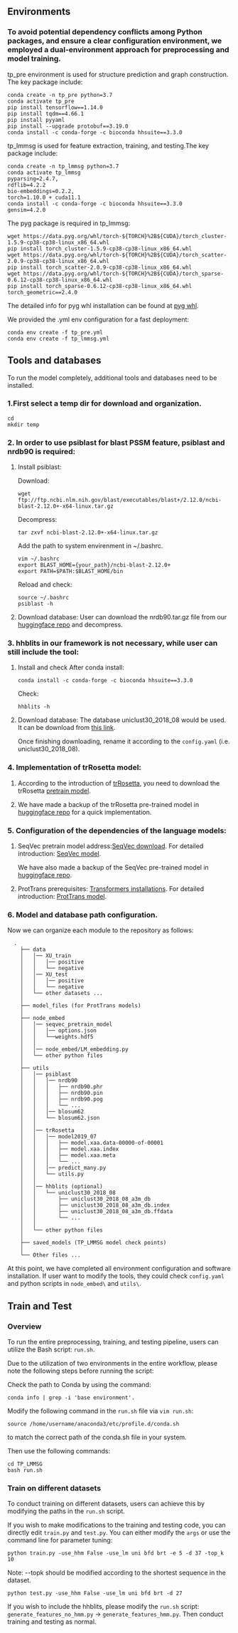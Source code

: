 ## Environments

### To avoid potential dependency conflicts among Python packages, and ensure a clear configuration environment, we employed a dual-environment approach for preprocessing and model training.

tp_pre environment is used for structure prediction and graph construction. The key package include:
```
conda create -n tp_pre python=3.7
conda activate tp_pre
pip install tensorflow==1.14.0
pip install tqdm==4.66.1
pip install pyyaml
pip install --upgrade protobuf==3.19.0
conda install -c conda-forge -c bioconda hhsuite==3.3.0
```

tp_lmmsg is used for feature extraction, training, and testing.The key package include: 
```
conda create -n tp_lmmsg python=3.7
conda activate tp_lmmsg
pyparsing=2.4.7, 
rdflib=4.2.2
bio-embeddings=0.2.2, 
torch=1.10.0 + cuda11.1
conda install -c conda-forge -c bioconda hhsuite==3.3.0
gensim=4.2.0
```

The pyg package is required in tp_lmmsg:
```
wget https://data.pyg.org/whl/torch-${TORCH}%2B${CUDA}/torch_cluster-1.5.9-cp38-cp38-linux_x86_64.whl
pip install torch_cluster-1.5.9-cp38-cp38-linux_x86_64.whl
wget https://data.pyg.org/whl/torch-${TORCH}%2B${CUDA}/torch_scatter-2.0.9-cp38-cp38-linux_x86_64.whl
pip install torch_scatter-2.0.9-cp38-cp38-linux_x86_64.whl
wget https://data.pyg.org/whl/torch-${TORCH}%2B${CUDA}/torch_sparse-0.6.12-cp38-cp38-linux_x86_64.whl
pip install torch_sparse-0.6.12-cp38-cp38-linux_x86_64.whl
torch_geometric==2.4.0
```
The detailed info for pyg whl installation can be found at [pyg whl](https://data.pyg.org/whl/).

We provided the .yml env configuration for a fast deployment:

```
conda env create -f tp_pre.yml
conda env create -f tp_lmmsg.yml
```

## Tools and databases

To run the model completely, additional tools and databases need to be installed. 

### 1.First select a temp dir for download and organization. 
```
cd
mkdir temp
```

### 2. In order to use psiblast for blast PSSM feature, psiblast and nrdb90 is required:

1) Install psiblast:

    Download:
    ```
    wget ftp://ftp.ncbi.nlm.nih.gov/blast/executables/blast+/2.12.0/ncbi-blast-2.12.0+-x64-linux.tar.gz
    ```

    Decompress:
    ```
    tar zxvf ncbi-blast-2.12.0+-x64-linux.tar.gz
    ```

    Add the path to system envirenment in ~/.bashrc.
    ```
    vim ~/.bashrc
    export BLAST_HOME={your_path}/ncbi-blast-2.12.0+
    export PATH=$PATH:$BLAST_HOME/bin
    ```

    Reload and check:
    ```
    source ~/.bashrc
    psiblast -h
    ```

2) Download database:
    User can download the nrdb90.tar.gz file from our [huggingface repo](https://huggingface.co/HongHongStand/TP_LMMSG/tree/main) and decompress.


### 3. hhblits in our framework is not necessary, while user can still include the tool:

1) Install and check
    After conda install:
    ```
    conda install -c conda-forge -c bioconda hhsuite==3.3.0
    ```

    Check:
    ```
    hhblits -h
    ```

2) Download database:
    The database uniclust30_2018_08 would be used. It can be download from [this link](https://wwwuser.gwdg.de/~compbiol/uniclust/2018_08/uniclust30_2018_08_hhsuite.tar.gz).

    Once finishing downloading, rename it according to the `config.yaml` (i.e. uniclust30_2018_08).

### 4. Implementation of trRosetta model:

1) 
    According to the introduction of [trRosetta](https://github.com/gjoni/trRosetta), you need to download the trRosetta [pretrain model](https://files.ipd.uw.edu/pub/trRosetta/model2019_07.tar.bz2).

2) 
    We have made a backup of the trRosetta pre-trained model in [huggingface repo](https://huggingface.co/HongHongStand/TP_LMMSG/tree/main) for a quick implementation.


### 5. Configuration of the dependencies of the language models:

1) 
    SeqVec pretrain model address:[SeqVec download](https://rostlab.org/~deepppi/seqvec.zip). For detailed introduction: [SeqVec model](https://github.com/mheinzinger/SeqVec).

    We have also made a backup of the SeqVec pre-trained model in [huggingface repo](https://huggingface.co/HongHongStand/TP_LMMSG/tree/main).


2) 
    ProtTrans prerequisites: [Transformers installations](https://huggingface.co/docs/transformers/installation). For detailed introduction: [ProtTrans model](https://github.com/agemagician/ProtTrans).


### 6. Model and database path configuration.

Now we can organize each module to the repository as follows:

```
  .
    ├── data
    │   │── XU_train
    │   │   │── positive
    │   │   └── negative
    │   │── XU_test
    │   │   │── positive
    │   │   └── negative
    │   └── other datasets ...
    │
    ├── model_files (for ProtTrans models)
    │
    ├── node_embed
    │   │── seqvec_pretrain_model
    │   │   │── options.json
    │   │   └──weights.hdf5
    │   │     
    │   │── node_embed/LM_embedding.py
    │   └── other python files 
    │
    ├── utils
    │   │── psiblast
    │   │   │── nrdb90
    │   │   │   ├── nrdb90.phr
    │   │   │   ├── nrdb90.pin
    │   │   │   ├── nrdb90.pog
    │   │   │   └── ...
    │   │   │── blosum62
    │   │   └── blosum62.json
    │   │
    │   │── trRosetta
    │   │   │── model2019_07
    │   │   │   ├── model.xaa.data-00000-of-00001
    │   │   │   ├── model.xaa.index
    │   │   │   ├── model.xaa.meta
    │   │   │   └── ...
    │   │   │── predict_many.py
    │   │   └── utils.py
    │   │     
    │   │── hhblits (optional)
    │   │   └── uniclust30_2018_08
    │   │       ├── uniclust30_2018_08_a3m_db
    │   │       ├── uniclust30_2018_08_a3m_db.index
    │   │       ├── uniclust30_2018_08_a3m_db.ffdata
    │   │       └── ...
    │   │     
    │   └── other python files 
    │   
    ├── saved_models (TP_LMMSG model check points)
    │ 
    └── Other files ...
```

At this point, we have completed all environment configuration and software installation. If user want to modify the tools, they could check `config.yaml` and python scripts in `node_embed\` and `utils\`.

## Train and Test

### Overview

To run the entire preprocessing, training, and testing pipeline, users can utilize the Bash script: `run.sh`. 

Due to the utilization of two environments in the entire workflow, please note the following steps before running the script:

Check the path to Conda by using the command: 
```
conda info | grep -i 'base environment'. 
```
Modify the following command in the `run.sh` file via `vim run.sh`:
```
source /home/username/anaconda3/etc/profile.d/conda.sh 
```
to match the correct path of the conda.sh file in your system.

Then use the following commands:
```
cd TP_LMMSG
bash run.sh
```

### Train on different datasets

To conduct training on different datasets, users can achieve this by modifying the paths in the `run.sh` script.

If you wish to make modifications to the training and testing code, you can directly edit `train.py` and `test.py`. You can either modify the `args` or use the command line for parameter tuning:

```
python train.py -use_hhm False -use_lm uni bfd brt -e 5 -d 37 -top_k 10
```
Note: --topk should be modified according to the shortest sequence in the dataset.
```
python test.py -use_hhm False -use_lm uni bfd brt -d 27
```
If you wish to include the hhblits, please modify the `run.sh` script: `generate_features_no_hmm.py` -> `generate_features_hmm.py`. Then conduct training and testing as normal.

